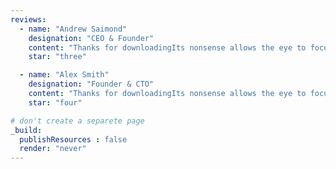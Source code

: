 ```yaml
---
reviews:
  - name: "Andrew Saimond"
    designation: "CEO & Founder"
    content: "Thanks for downloadingIts nonsense allows the eye to focus only on the graphic layout objectively evaluating the stylistic choices of a project, so it is installed on many graphic programs on many software platforms of personal publishing and content management system."
    star: "three"

  - name: "Alex Smith"
    designation: "Founder & CTO"
    content: "Thanks for downloadingIts nonsense allows the eye to focus only on the graphic layout objectively evaluating the stylistic choices of a project, so it is installed on many graphic programs on many software platforms of personal publishing and content management system."
    star: "four"

# don't create a separete page
_build:
  publishResources : false
  render: "never"
---
```

